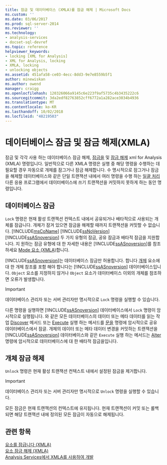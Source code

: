 ```yaml
---
title: 잠금 및 데이터베이스 (XMLA)를 잠금 해제 | Microsoft Docs
ms.custom: ''
ms.date: 03/06/2017
ms.prod: sql-server-2014
ms.reviewer: ''
ms.technology:
- analysis-services
- docset-sql-devref
ms.topic: reference
helpviewer_keywords:
- locking [XML for Analysis]
- XML for Analysis, locking
- XMLA, locking
- unlocking objects
ms.assetid: 451afa58-ce03-4ecc-8dd3-9e7e8559b5f1
author: minewiskan
ms.author: owend
manager: craigg
ms.openlocfilehash: 120326066a9145c6e223f9af5735c4b3435222c6
ms.sourcegitcommit: 3da2edf82763852cff6772a1a282ace3034b4936
ms.translationtype: MT
ms.contentlocale: ko-KR
ms.lasthandoff: 10/02/2018
ms.locfileid: "48219503"
---
```

# <a name="locking-and-unlocking-databases-xmla"></a>데이터베이스 잠금 및 잠금 해제(XMLA)
  잠금 및 각각 사용 하는 데이터베이스 잠금 해제, [잠금을](../xmla/xml-elements-commands/lock-element-xmla.md) 및 [잠금 해제](../xmla/xml-elements-commands/unlock-element-xmla.md) xml for Analysis (XMLA) 명령입니다. 일반적으로 다른 XMLA 명령은 실행 중 해당 명령을 수행하는 데 필요할 경우 자동으로 개체를 잠그거나 잠금 해제합니다. 수 명시적으로 잠그거나 잠금을 해제할 데이터베이스와 같은 단일 트랜잭션 내에서 여러 명령을 수행 하는 [일괄 처리](../xmla/xml-elements-commands/batch-element-xmla.md) 다른 응용 프로그램에서 데이터베이스에 쓰기 트랜잭션을 커밋하지 못하게 하는 동안 명령입니다.  
  
## <a name="locking-databases"></a>데이터베이스 잠금  
 `Lock` 명령은 현재 활성 트랜잭션 컨텍스트 내에서 공유되거나 배타적으로 사용되는 개체를 잠급니다. 개체가 잠겨 있으면 잠금을 해제할 때까지 트랜잭션을 커밋할 수 없습니다. [!INCLUDE[msCoName](../../includes/msconame-md.md)] [!INCLUDE[ssNoVersion](../../includes/ssnoversion-md.md)] [!INCLUDE[ssASnoversion](../../includes/ssasnoversion-md.md)] 두 가지 유형의 잠금, 공유 잠금과 배타적 잠금을 지원합니다. 지 원하는 잠금 유형에 대 한 자세한 내용은 [!INCLUDE[ssASnoversion](../../includes/ssasnoversion-md.md)]를 참조 하세요 [Mode 요소 &#40;XMLA&#41;](../xmla/xml-elements-properties/mode-element-xmla.md)합니다.  
  
 [!INCLUDE[ssASnoversion](../../includes/ssasnoversion-md.md)]는 데이터베이스 잠금만 허용합니다. 합니다 [개체](../xmla/xml-elements-properties/object-element-xmla.md) 요소에 대 한 개체 참조를 포함 해야 합니다는 [!INCLUDE[ssASnoversion](../../includes/ssasnoversion-md.md)] 데이터베이스입니다. `Object` 요소를 지정하지 않거나 `Object` 요소가 데이터베이스 이외의 개체를 참조하면 오류가 발생합니다.  
  
> [!IMPORTANT]  
>  데이터베이스 관리자 또는 서버 관리자만 명시적으로 `Lock` 명령을 실행할 수 있습니다.  
  
 다른 명령을 실행하면 [!INCLUDE[ssASnoversion](../../includes/ssasnoversion-md.md)] 데이터베이스에서 `Lock` 명령이 암시적으로 실행됩니다. 와 같은 모든 데이터베이스의 데이터 또는 메타 데이터를 읽는 작업 [Discover](../xmla/xml-elements-methods-discover.md) 메서드 또는 [Execute](../xmla/xml-elements-methods-execute.md) 실행 하는 메서드를 [문을](../xmla/xml-elements-commands/statement-element-xmla.md) 명령에 암시적으로 공유 데이터베이스에서 잠글. 개체의 데이터 또는 메타 데이터 변경을 커밋하는 트랜잭션을 [!INCLUDE[ssASnoversion](../../includes/ssasnoversion-md.md)] 데이터베이스와 같은 `Execute` 실행 하는 메서드는 [Alter](../xmla/xml-elements-commands/alter-element-xmla.md) 명령에 암시적으로 데이터베이스에 대 한 배타적 잠금을입니다.  
  
## <a name="unlocking-objects"></a>개체 잠금 해제  
 `Unlock` 명령은 현재 활성 트랜잭션 컨텍스트 내에서 설정된 잠금을 제거합니다.  
  
> [!IMPORTANT]  
>  데이터베이스 관리자 또는 서버 관리자만 명시적으로 `Unlock` 명령을 실행할 수 있습니다.  
  
 모든 잠금은 현재 트랜잭션의 컨텍스트에 유지됩니다. 현재 트랜잭션이 커밋 또는 롤백되면 해당 트랜잭션 내에 정의된 모든 잠금이 자동으로 해제됩니다.  
  
## <a name="see-also"></a>관련 항목  
 [요소를 잠급니다 &#40;XMLA&#41;](../xmla/xml-elements-commands/lock-element-xmla.md)   
 [요소 잠금 해제 &#40;XMLA&#41;](../xmla/xml-elements-commands/unlock-element-xmla.md)   
 [Analysis Services에서 XMLA를 사용하여 개발](developing-with-xmla-in-analysis-services.md)  
  
  
